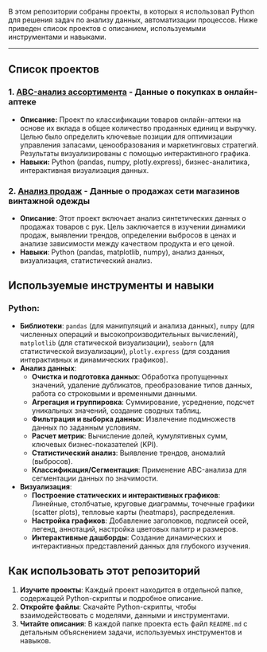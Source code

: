 В этом репозитории собраны проекты, в которых я использовал Python для решения задач по анализу данных, автоматизации процессов. Ниже приведен список проектов с описанием, используемыми инструментами и навыками.

---

## Список проектов

### 1.  **[ABC-анализ ассортимента](https://github.com/Sklarone/data_analyst_portfolio/tree/main/Python_Projects/ABC_analysis) - Данные о покупках в онлайн-аптеке**
   - **Описание:** Проект по классификации товаров онлайн-аптеки на основе их вклада в общее количество проданных единиц и выручку. Целью было определить ключевые позиции для оптимизации управления запасами, ценообразования и маркетинговых стратегий. Результаты визуализированы с помощью интерактивного графика.
   - **Навыки:** Python (pandas, numpy, plotly.express), бизнес-аналитика, интерактивная визуализация данных.
### 2. **[Анализ продаж](https://github.com/Sklarone/data_analyst_portfolio/tree/main/Python_Projects/sales_analysis) - Данные о продажах сети магазинов винтажной одежды**
   - **Описание**: Этот проект включает анализ синтетических данных о продажах товаров с рук. Цель заключается в изучении динамики продаж, выявлении трендов, определении выбросов в ценах и анализе зависимости между качеством продукта и его ценой.
   - **Навыки**: Python (pandas, matplotlib, numpy), анализ данных, визуализация, статистический анализ.

## Используемые инструменты и навыки

### Python:
- **Библиотеки**: `pandas` (для манипуляций и анализа данных), `numpy` (для численных операций и высокопроизводительных вычислений), `matplotlib` (для статической визуализации), `seaborn` (для статистической визуализации), `plotly.express` (для создания интерактивных и динамических графиков).
- **Анализ данных**:
    - **Очистка и подготовка данных**: Обработка пропущенных значений, удаление дубликатов, преобразование типов данных, работа со строковыми и временными данными.
    - **Агрегация и группировка**: Суммирование, усреднение, подсчет уникальных значений, создание сводных таблиц.
    - **Фильтрация и выборка данных**: Извлечение подмножеств данных по заданным условиям.
    - **Расчет метрик**: Вычисление долей, кумулятивных сумм, ключевых бизнес-показателей (KPI).
    - **Статистический анализ**: Выявление трендов, аномалий (выбросов).
    - **Классификация/Сегментация**: Применение ABC-анализа для сегментации данных по значимости.
- **Визуализация**:
    - **Построение статических и интерактивных графиков**: Линейные, столбчатые, круговые диаграммы, точечные графики (scatter plots), тепловые карты (heatmaps), распределения.
    - **Настройка графиков**: Добавление заголовков, подписей осей, легенд, аннотаций, настройка цветовых палитр и размеров.
    - **Интерактивные дашборды**: Создание динамических и интерактивных представлений данных для глубокого изучения.

## Как использовать этот репозиторий

1. **Изучите проекты**: Каждый проект находится в отдельной папке, содержащей Python-скрипты и подробное описание.
2. **Откройте файлы**: Скачайте Python-скрипты, чтобы взаимодействовать с моделями, данными и инструментами.
3. **Читайте описания**: В каждой папке проекта есть файл `README.md` с детальным объяснением задачи, используемых инструментов и навыков.
